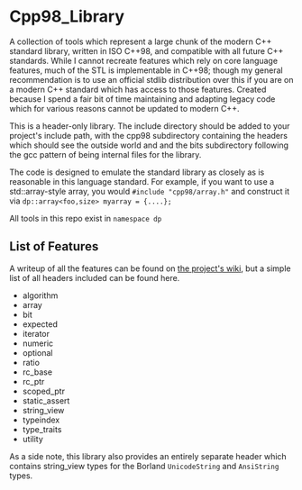 # Cpp98_Library
A collection of tools which represent a large chunk of the modern C++ standard library, written in ISO C++98, and compatible with all future C++ standards. While I cannot recreate features which rely on core language features, much of the STL is implementable in C++98; though my general recommendation is to use an official stdlib distribution over this if you are on a modern C++ standard which has access to those features.
Created because I spend a fair bit of time maintaining and adapting legacy code which for various reasons cannot be updated to modern C++.

This is a header-only library. The include directory should be added to your project's include path, with the cpp98 subdirectory containing the headers which should see the outside world and and the bits subdirectory following the gcc pattern of being internal files for the library.

The code is designed to emulate the standard library as closely as is reasonable in this language standard. For example, if you want to use a std::array-style array, you would `#include "cpp98/array.h"` and construct it via `dp::array<foo,size> myarray = {....};`

All tools in this repo exist in `namespace dp`

## List of Features

A writeup of all the features can be found on [the project's wiki](https://github.com/DryPerspective/Cpp98_Library/wiki), but a simple list of all headers included can be found here.

* algorithm
* array
* bit
* expected 
* iterator
* numeric
* optional 
* ratio
* rc_base 
* rc_ptr 
* scoped_ptr
* static_assert 
* string_view
* typeindex
* type_traits 
* utility

As a side note, this library also provides an entirely separate header which contains string_view types for the Borland `UnicodeString` and `AnsiString` types.



